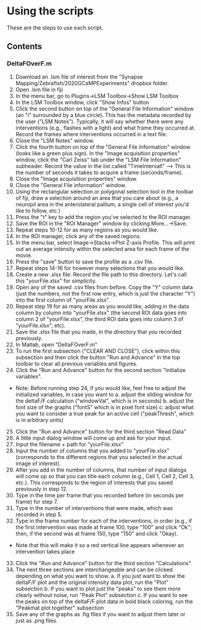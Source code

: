 # Using the scripts 

These are the steps to use each script.

## Contents

### DeltaFOverF.m

1. Download an .lsm file of interest from the "Synapse Mapping/Zebrafish/2020GCaMPExperiments" dropbox folder.
2. Open .lsm file in fiji
3. In the menu bar, go to Plugins->LSM Toolbox->Show LSM Toolbox
4. In the LSM Toolbox window, click "Show Infos" button
5. Click the second button on top of the "General File Information" window (an "i" surrounded by a blue circle). This has the metadata recorded by the user ("LSM Notes"). Typically, it will say whether there were any interventions (e.g., flashes with a light) and what frame they occurred at. Record the frames where interventions occurred in a text file.
6. Close the "LSM Notes" window.
7. Click the fourth button on top of the "General File Information" window (looks like a green plus sign). In the "Image acquisition properties" window, click the "Carl Zeiss" tab under the "LSM File Information" subheader. Record the value in the list called "TimeIntervall" --> This is the number of seconds it takes to acquire a frame (seconds/frame).
8. Close the "Image acquisition properties" window. 
9. Close the "General File information" window.
10. Using the rectangular selection or polygonal selection tool in the toolbar of fiji, draw a selection around an area that you care about (e.g., a neuropil area in the anterolateral pallium, a single cell of interest you'd like to follow, etc.)
11. Press the "t" key to add the region you've selected to the ROI manager.
12. Save the ROI in the "ROI Manager" window by clicking More...->Save.
13. Repeat steps 10-12 for as many regions as you would like.
14. In the ROI manager, click any of the saved regions.
15. In the menu bar, select Image->Stacks->Plot Z-axis Profile. This will print out an average intensity within the selected area for each frame of the movie.
16. Press the "save" button to save the profile as a .csv file.
17. Repeat steps 14-16 for however many selections that you would like.
18. Create a new .xlsx file. Record the file path to this directory. Let's call this "yourFile.xlsx" for simplicity.
19. Open any of the saved .csv files from before. Copy the "Y" column data (just the numbers, not the first row entry, which is just the character "Y") into the first column of "yourFile.xlsx".
20. Repeat step 19 for as many areas as you would like, adding in the data column by column into "yourFile.xlsx" (the second ROI data goes into column 2 of "yourFile.xlsx", the third ROI data goes into column 3 of "yourFile.xlsx", etc).
21. Save the .xlsx file that you made, in the directory that you recorded previously.
22. In Matlab, open "DeltaFOverF.m"
23. To run the first subsection ("CLEAR AND CLOSE"), click within this subsection and then click the button "Run and Advance" in the top toolbar to clear all previous variables and figures.
24. Click the "Run and Advance" button for the second section "Initialize variables".
  - Note: Before running step 24, if you would like, feel free to adjust the initialized variables, in case you want to 
    a. adjust the sliding window for the deltaF/F calculation ("windowVal", which is in seconds)
    b. adjust the font size of the graphs ("fontS" which is in pixel font size)
    c. adjust what you want to consider a true peak for an active cell ("peakThresh", which is in arbitrary units)
25. Click the "Run and Advance" button for the third section "Read Data"
26. A little input dialog window will come up and ask for your input.
27. Input the filename + path for "yourFile.xlsx"
28. Input the number of columns that you added to "yourFile.xlsx" (corresponds to the different regions that you selected in the actual image of interest).
29. After you add in the number of columns, that number of input dialogs will come up so that you can title each column (e.g., Cell 1, Cell 2, Cell 3, etc.). This corresponds to the region of interests that you saved previously in step 12.
30. Type in the time per frame that you recorded before (in seconds per frame) for step 7.
31. Type in the number of interventions that were made, which was recorded in step 5.
32. Type in the frame number for each of the interventions, in order (e.g., if the first intervention was made at frame 100, type "100" and click "Ok"; then, if the second was at frame 150, type "150" and click "Okay).
  - Note that this will make it so a red vertical line appears whenever an intervention takes place
33. Click the "Run and Advance" button for the third section "Calculations"
34. The next three sections are interchangeable and can be clicked depending on what you want to show.
    a. If you just want to show the deltaF/F plot and the original intensity data plot, run the "Plot" subsection
    b. If you want to plot just the "peaks" to see them more clearly without noise, run "Peak Plot" subsection
    c. If you want to see the peaks on top of the deltaF/F plot data in bold black coloring, run the "Peakmat plot together" subsection
35. Save any of the graphs as .fig files if you want to adjust them later or just as .png files.

###
